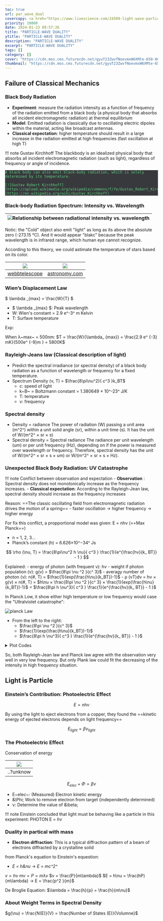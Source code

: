 ```yaml
---
toc: true
url: par_wave_dual
covercopy: <a hreh="https://www.livescience.com/24509-light-wave-particle-duality-experiment.html">© Clara Moskowitz</a>
priority: 10000
date: 2024-01-23 09:57:26
title: "PARTICLE-WAVE DUALITY"
ytitle: "PARTICLE-WAVE DUALITY"
description: "PARTICLE-WAVE DUALITY"
excerpt: "PARTICLE-WAVE DUALITY"
tags: []
category: []
cover: "https://cdn.mos.cms.futurecdn.net/gyuT23ZwvfNoevmxW6XMte-650-80.jpg.webp"
thumbnail: "https://cdn.mos.cms.futurecdn.net/gyuT23ZwvfNoevmxW6XMte-650-80.jpg.webp"
---
```


## Failure of Classical Mechanics 

### Black Body Radiation

- **Experiment**: measure the radiation intensity as a function of frequency of the radiation emitted from a black body (a physical body that absorbs all incident electromagnetic radiation) at thermal equilibrium
- **Model**: Emitted radiation is classically due to oscillating electric dipoles within the material, acting like broadcast antennas.
- **Classical expectation**: higher temperature should result in a large increase in the radiation emitted at high frequencies (fast oscillation at high T)

!!! note Gustav Kirchhoff
    The blackbody is an idealized physical body that absorbs all incident electromagnetic radiation (such as light), regardless of frequency or angle of incidence.
    
    A black body can also emit black-body radiation, which is solely determined by its temperature.

    [![Gustav Robert Kirchhoff](https://upload.wikimedia.org/wikipedia/commons/f/fe/Gustav_Robert_Kirchhoff.jpg)](https://en.wikipedia.org/wiki/Gustav_Kirchhoff)

###  Black-body Radiation Spectrum: Intensity vs. Wavelength

|![Relationship between radiational intensity vs. wavelength](https://i.stack.imgur.com/f4xki.gif)|
|:-:|

Notic: the "Cold" object also emit "light" as long as its above the absolute zero (-273.15 °C). And it would appear "blakc" because the peak wavelength is in infrared range, which human eye cannot recognize.

According to this theory, we could astimate the temperature of stars based on its color.

|![](https://stsci-opo.org/STScI-01G7RQ0CRCSNKZNX18HNNAQRV0.jpg)|![](https://www.astronomy.com/wp-content/uploads/sites/2/2023/02/ScreenShot20210420at3.19.16PM.jpg)|
|:-:|:-:|
|[webbtelescope](https://webbtelescope.org/contents/media/images/01F8GF8WYBCQVKTGPX3MA58182?Type=Infographics&Tag=Spectroscopy)|[astronomy.com](https://www.astronomy.com/astronomy-for-beginners/color-coding-stars/)|

### Wien’s Displacement Law

$ \lambda _{max} = \frac{W}{T} $
- $  \lambda _{max} $: Peak wavelength
- W: Wien's constant = 2.9 e^-3^ m Kelvin
- T: Surfave temperature

Exp:

When &lambda;~max~ = 500nm:
$T = \frac{W}{\lambda_ {max}} = \frac{2.9 e^ {-3} mK}{500e^ {-9}m } = 5800K$

### Rayleigh-Jeans law (Classical description of light)

- Predict the spectral irradiance (or spectral density) of a black body radiation as a function of wavelength or frequency for a fixed temperature.
- Spectrum Density (&nu;, T) = $\frac{8\pi\nu^2}{ c^3 }k_BT$
    - c: speed of light
    - k~B~ = Boltzmann constant = 1.380649 × 10^-23^ J/K
    - T: temperature
    - &nu;: frequency

### Spectral density

- Density = radiance
    The power of radiation (W) passing a unit area (m^2^) within a unit solid angle (sr), within a unit time
(s). It has the unit of W/(m^2^ × sr × s)
- Spectral density = Spectral radiance
    The radiance per unit wavelength (um) or per unit frequency (Hz), depending on if the power is measured over wavelength or frequency. Therefore, spectral density has the unit of W/(m^2^ × sr × s × um) or W/(m^2^ × sr × s × Hz).

### Unexpected Black Body Radiation: UV Catastrophe

!!! note Conflict between observation and expectation
    - **Observation** :
        Spectral density does not monotonically increase as the frequency increases.
    - **Classical expectation**:
        According to the Rayleigh-Jean law, spectral density should increase as the frequency increases

Reason: ==The classic oscillating field from electromagnetic radiation drives the motion of a spring==
    - faster oscillation → higher frequency → higher energy

For fix this conflict, a propportional model was given: E = nhν (==Max Planck==)
- n = 1, 2, 3...
- Planck’s constant (h) = 6.626×10^−34^ Js

$$
\rho (\nu, T) = \frac{8\pi\nu^2 h \nu}{ c^3 } \frac{1}{e^{\frac{hv}{k_ BT}} - 1 }
$$

Explained:
    - energy of photon (with frequent &nu;): h&nu;
    - weight if photon population (&nu;): g(&nu;) = $\frac{8\pi \nu ^2 }{c^ 3}$
    - averagy number of photon (&nu;): n(&num;, T) = $\frac{1}{exp(\frac{h\nu}{k_BT})-1}$
    - &rho; (&nu;T)d&nu; = h&nu; × g(&nu;) × n(&num;, T) 
        = $h\nu × \frac{8\pi \nu ^2 }{c^ 3} × \frac{1}{exp(\frac{h\nu}{k_BT})-1}$
        = $\frac{8\pi h \nu^3}{ c^3 } \frac{1}{e^{\frac{hv}{k_ BT}} - 1 }$

In Planck Low, it show either high temperature or low frequency would case the "Ultralviolet catastrophe":

![planck Law](https://imgur.com/rWBTB6C.png)
- From the left to the right:
    - $\frac{8\pi \nu ^2 }{c^ 3}$
    - $\frac{1}{exp(\frac{h\nu}{k_BT})-1}$
    - $\frac{8\pi h \nu^3}{ c^3 } \frac{1}{e^{\frac{hv}{k_ BT}} - 1 }$

<details><summary>Plot Codes</summary>

```python
import numpy as np
import matplotlib.pyplot as plt

def Rayleigh_Jeans(v, T):
    kB = 1.380649 * 10**(0-23)
    c = 3 * 10**8
    return (v**2) * 8 * np.pi * kB * T / (c**3)

def Planck(v, T):
    h = 6.626*10**(0-34)
    kB = 1.380649 * 10**(0-23)
    return 1 /( np.e ** (h*v / (kB * T) ) - 1 )

def Merged(v, T):
    h = 6.626e-34
    kB = 1.380649e-23
    c = 3 * 10 **8
    return 8 * np.pi * h * v**3 / c**3 / np.e**(h *v /(kB * T))

# Constants
h = 6.62607015e-34  # Planck's constant (m^2 kg / s)
c = 299792458       # Speed of light in vacuum (m / s)
k_B = 1.380649e-23  # Boltzmann constant (J / K)

# Planck's law function
def planck_law(frequency, temperature):
    """
    Calculate the spectral radiance of a black body at thermal equilibrium.  
    Parameters:
    frequency (float): frequency of the electromagnetic radiation (Hz)
    temperature (float): absolute temperature of the body (K)
    Returns:
    float: spectral radiance (W / (m^2 * sr * Hz))
    """
    exponent = (h * frequency) / (k_B * temperature)
    spectral_radiance = (8 * np.pi * h * frequency**3) / (c**3) * (1 / (np.exp(exponent) - 1))
    return spectral_radiance

# Example usage: Calculate the spectral radiance for a frequency of 1e14 Hz at 5000 K
frequency_example = 1e14  # Hz
temperature_example = 5000  # K
radiance_example = planck_law(frequency_example, temperature_example)

# Plot the graphs above
X = [i /10 for i in  range(1,100)]
fig, axs = plt.subplots(1, 3)
axs[0].plot(X, [Planck(i * 1e14, 3000) for i in X])
axs[1].plot(X, [Rayleigh_Jeans(i * 1e14, 3000) for i in X])
axs[2].plot(X, [h *(i *1e14)* Rayleigh_Jeans(i*1e14, 3000) * Planck(i*1e14, 3000)  for i in X])
plt.tight_layout()
plt.show()

# plot the mergerd function
plt.plot(X, [Merged(i*1e14/10, 3000)  for i in X])
plt.show()
```
</details>

So, both Rayleigh-Jean law and Planck law agree with the observation very well in very low frequency.
But only Plank law could fit the decreasing of the intensity in high frequency situation.

## Light is Particle

### Einstein’s Contribution: Photoelectric Effect

$$
E = nhν
$$

By using the light to eject electrons from a copper, they found the ==kinetic energy of ejected electrons depends on light frequency==

$$
E_{light} = \beta\nu_{light}
$$

### The Photoelectric Effect

Conservation of energy

|![](https://imgur.com/DSOpstj.png)|
|:-:|
|..?unknow|

$$
E_{elec} + \Phi= \beta \nu
$$
- E~elec~: (Measured) Electron kinetic energy
- &\Phi; Work to remove electron from target (independently determined)
- &nu;: Determine the value of &\beta;

!!! note Einstein concluded that light must be behaving like a particle in this experiment: PHOTON
    E = *h&nu;*

### Duality in partical with mass

- **Electron diffraction**: This is a typical diffraction pattern of a beam of electrons diffracted by a crystalline solid

from Planck's equation to Einstein's equestion:
- *E = h&nu* → *E = mc^2^*

$v = h\nu$
$mv = P = m\lambda\nu$
$v = \frac{P}{m\lambda}$
$E = h\nu = \frac(hP){m\lambda} → E = \frac{p^2 }{m}$

De Broglie Equation:
$\lambda = \frac{h}{p} = \frac{h}{m\nu}$

### About Weight Terms in Spectral Density

$g(\nu) = \frac{N(E)}{V} = \frac{Number of States (E)}{Volumne}$
 

<style>
pre {
  background-color:#38393d;
  color: #5fd381;
}
</style>
